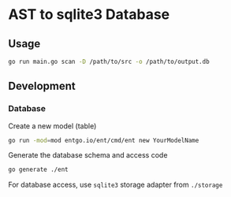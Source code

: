 # AST to sqlite3 Database

## Usage

```bash
go run main.go scan -D /path/to/src -o /path/to/output.db
```

## Development

### Database

Create a new model (table)

```bash
go run -mod=mod entgo.io/ent/cmd/ent new YourModelName
```

Generate the database schema and access code

```bash
go generate ./ent
```

For database access, use `sqlite3` storage adapter from `./storage`

